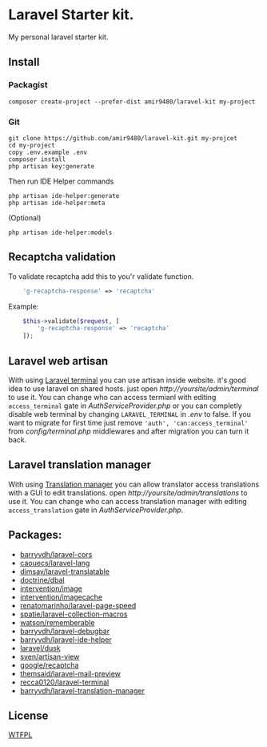 # Laravel Starter kit.
My personal laravel starter kit.


## Install

### Packagist
```
composer create-project --prefer-dist amir9480/laravel-kit my-project
```

### Git
```
git clone https://github.com/amir9480/laravel-kit.git my-projcet
cd my-project
copy .env.example .env
composer install
php artisan key:generate
```

Then run IDE Helper commands
```
php artisan ide-helper:generate
php artisan ide-helper:meta
```

(Optional)
```
php artisan ide-helper:models
```

## Recaptcha validation
To validate recaptcha add this to you'r validate function.
```php
    'g-recaptcha-response' => 'recaptcha'
```
Example:
```php
    $this->validate($request, [
        'g-recaptcha-response' => 'recaptcha'
    ]);
```

## Laravel web artisan
With using [Laravel terminal](https://github.com/recca0120/laravel-terminal) you can use artisan inside website. it's good idea to use laravel on shared hosts. just open *http://yoursite/admin/terminal* to use it. You can change who can access termianl with editing `access_terminal` gate in *AuthServiceProvider.php* or you can completly disable web terminal by changing `LARAVEL_TERMINAL` in *.env*  to false. If you want to migrate for first time just remove `'auth', 'can:access_terminal'` from *config/terminal.php* middlewares and after migration you can turn it back.

## Laravel translation manager
With using [Translation manager](https://github.com/barryvdh/laravel-translation-manager) you can allow translator access translations with a GUI to edit translations. open *http://yoursite/admin/translations* to use it. You can change who can access translation manager with editing `access_translation` gate in *AuthServiceProvider.php*.

## Packages:

* [barryvdh/laravel-cors](https://github.com/barryvdh/laravel-cors)
* [caouecs/laravel-lang](https://github.com/caouecs/Laravel-lang)
* [dimsav/laravel-translatable](https://github.com/dimsav/laravel-translatable)
* [doctrine/dbal](https://github.com/doctrine/dbal)
* [intervention/image](https://github.com/intervention/image)
* [intervention/imagecache](https://github.com/intervention/imagecache)
* [renatomarinho/laravel-page-speed](https://github.com/renatomarinho/laravel-page-speed)
* [spatie/laravel-collection-macros](https://github.com/spatie/laravel-collection-macros)
* [watson/rememberable](https://github.com/dwightwatson/rememberable)
* [barryvdh/laravel-debugbar](https://github.com/barryvdh/laravel-debugbar)
* [barryvdh/laravel-ide-helper](https://github.com/barryvdh/laravel-ide-helper)
* [laravel/dusk](https://github.com/laravel/dusk)
* [sven/artisan-view](https://github.com/svenluijten/artisan-view)
* [google/recaptcha](https://github.com/google/recaptcha)
* [themsaid/laravel-mail-preview](https://github.com/themsaid/laravel-mail-preview)
* [recca0120/laravel-terminal](https://github.com/recca0120/laravel-terminal)
* [barryvdh/laravel-translation-manager](https://github.com/barryvdh/laravel-translation-manager)

## License
[WTFPL](http://www.wtfpl.net/)
